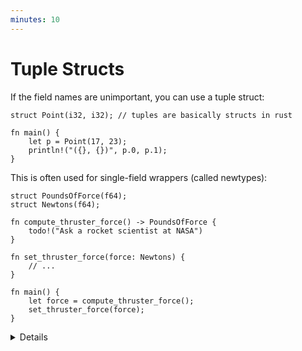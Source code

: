 ```yaml
---
minutes: 10
---
```


<!-- NOTES:
Tuple structs, newtype wrappers, unit-like structs, including initialization syntax
-->

# Tuple Structs

If the field names are unimportant, you can use a tuple struct:

```rust,editable
struct Point(i32, i32); // tuples are basically structs in rust

fn main() {
    let p = Point(17, 23);
    println!("({}, {})", p.0, p.1);
}
```

This is often used for single-field wrappers (called newtypes):

```rust,editable,compile_fail
struct PoundsOfForce(f64);
struct Newtons(f64);

fn compute_thruster_force() -> PoundsOfForce {
    todo!("Ask a rocket scientist at NASA")
}

fn set_thruster_force(force: Newtons) {
    // ...
}

fn main() {
    let force = compute_thruster_force();
    set_thruster_force(force);
}
```

<details>

- Newtypes are a great way to encode additional information about the value in a
  primitive type, for example:
  - The number is measured in some units: `Newtons` in the example above.
  - The value passed some validation when it was created, so you no longer have
    to validate it again at every use: `PhoneNumber(String)` or
    `OddNumber(u32)`.
- Demonstrate how to add a `f64` value to a `Newtons` type by accessing the
  single field in the newtype.
  - Rust generally doesn’t like inexplicit things, like automatic unwrapping or
    for instance using booleans as integers.
  - Operator overloading is discussed on Day 3 (generics).
- The example is a subtle reference to the
  [Mars Climate Orbiter](https://en.wikipedia.org/wiki/Mars_Climate_Orbiter)
  failure.

</details>
